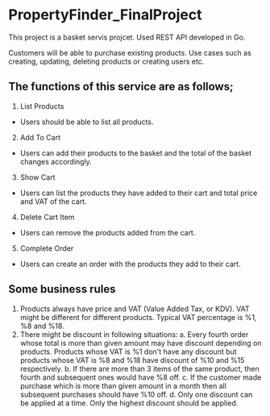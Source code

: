 # PropertyFinder_FinalProject

This project is a basket servis projcet. Used REST API developed in Go.

Customers will be able to purchase existing products. Use cases such as creating, updating, deleting products or creating users etc.

## The functions of this service are as follows;
1. List Products
- Users should be able to list all products.
2. Add To Cart
- Users can add their products to the basket and the total of the basket changes accordingly.
3. Show Cart
- Users can list the products they have added to their cart and total price and VAT of the cart.
4. Delete Cart Item
- Users can remove the products added from the cart.
5. Complete Order
- Users can create an order with the products they add to their cart.

## Some business rules
1. Products always have price and VAT (Value Added Tax, or KDV). VAT might be different for different products. Typical VAT percentage is %1, %8 and %18.
2. There might be discount in following situations:
a. Every fourth order whose total is more than given amount may have discount depending on products. Products whose VAT is %1 don't have any discount but products whose VAT is %8 and %18 have discount of %10 and %15 respectively.
b. If there are more than 3 items of the same product, then fourth and subsequent ones would have %8 off.
c. If the customer made purchase which is more than given amount in a month then all subsequent purchases should have %10 off.
d. Only one discount can be applied at a time. Only the highest discount should be applied.

